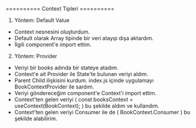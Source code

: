 ========== Context Tipleri ==========

1. Yöntem: Default Value
    
- Context nesnesini oluşturdum.
- Default olarak Array tipinde bir veri atayıp dışa aktardım.
- İlgili component'e import ettim.

2. Yöntem: Provider

- Veriyi bir books adında bir stateye atadım.
- Context'e ait Provider ile State'te bulunan veriyi aldım.
- Parent Child ilişkisini kurdum. index.js içinde uygulamayı BookContextProvider ile sardım.
- Veriyi göndereceğim component'e Context'i import ettim.
- Context'ten gelen veriyi ( const booksContext = useContext(BookContext); ) bu şekilde aldım ve kullandım.
- Context'ten gelen veriyi Consumer ile de  ( BookContext.Consumer ) bu şekilde alabilirim. 
